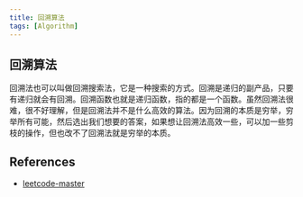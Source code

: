 ```yaml
---
title: 回溯算法
tags: [Algorithm]
---
```


## 回溯算法
回溯法也可以叫做回溯搜索法，它是一种搜索的方式。回溯是递归的副产品，只要有递归就会有回溯。回溯函数也就是递归函数，指的都是一个函数。虽然回溯法很难，很不好理解，但是回溯法并不是什么高效的算法。因为回溯的本质是穷举，穷举所有可能，然后选出我们想要的答案，如果想让回溯法高效一些，可以加一些剪枝的操作，但也改不了回溯法就是穷举的本质。

## References
- [leetcode-master](https://github.com/youngyangyang04/leetcode-master)
